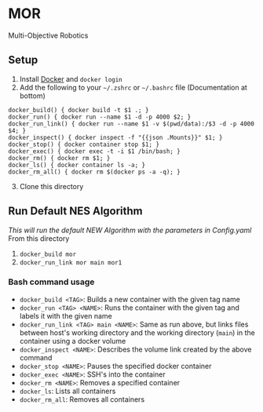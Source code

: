 # MOR
Multi-Objective Robotics

## Setup
1. Install [Docker](https://docs.docker.com/engine/installation/) and `docker login`
2. Add the following to your `~/.zshrc` or `~/.bashrc` file (Documentation at bottom)
```
docker_build() { docker build -t $1 .; }
docker_run() { docker run --name $1 -d -p 4000 $2; }
docker_run_link() { docker run --name $1 -v $(pwd/data):/$3 -d -p 4000 $4; }
docker_inspect() { docker inspect -f "{{json .Mounts}}" $1; }
docker_stop() { docker container stop $1; }
docker_exec() { docker exec -t -i $1 /bin/bash; }
docker_rm() { docker rm $1; }
docker_ls() { docker container ls -a; }
docker_rm_all() { docker rm $(docker ps -a -q); }
```
3. Clone this directory

## Run Default NES Algorithm
*This will run the default NEW Algorithm with the parameters in Config.yaml*
From this directory
1. `docker_build mor`
2. `docker_run_link mor main mor1`


### Bash command usage
  - `docker_build <TAG>`: Builds a new container with the given tag name
  - `docker_run <TAG> <NAME>`: Runs the container with the given tag and labels it with the given name
  - `docker_run_link <TAG> main <NAME>`: Same as run above, but links files between host's working directory and the working directory (`main`) in the container using a docker volume
  - `docker_inspect <NAME>`: Describes the volume link created by the above command
  - `docker_stop <NAME>`: Pauses the specified docker container
  - `docker_exec <NAME>`: SSH's into the container
  - `docker_rm <NAME>`: Removes a specified container
  - `docker_ls`: Lists all containers
  - `docker_rm_all`: Removes all containers
